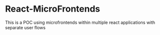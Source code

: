 # React-MicroFrontends
 This is a POC using microfrontends within multiple react applications with separate user flows
